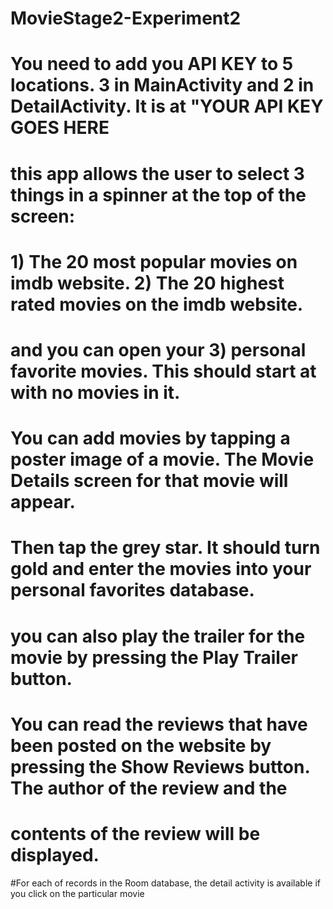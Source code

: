 # MovieStage2-Experiment2
# You need to add you API KEY to 5 locations.   3 in MainActivity and 2 in DetailActivity.  It is at "YOUR API KEY GOES HERE
#  this app allows the user to select 3 things in a spinner at the top of the screen: 
# 1) The 20 most popular movies on imdb website.  2) The 20 highest rated movies on the imdb website.  
# and you can open your 3) personal favorite movies.   This should start at with no movies in it.
#  You can add movies by tapping a poster image of a movie.  The Movie Details screen for that movie will appear.
#  Then tap the grey star.  It should turn gold and enter the movies into your personal favorites database.
#  you can also play the trailer for the movie by pressing the Play Trailer button.
#  You can read the reviews that have been posted on the website by pressing the Show Reviews button.   The author of the review and the
# contents of the review will be displayed.
#For each of records in the Room database, the detail activity is available if you click on the particular movie
